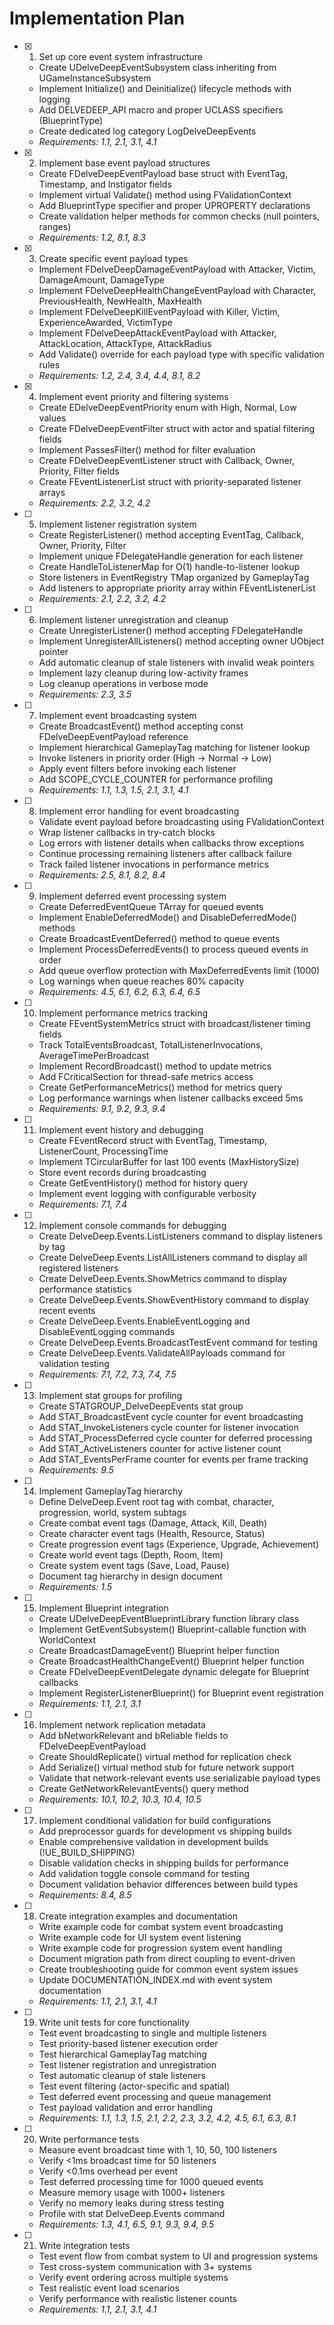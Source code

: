 # Implementation Plan

- [x] 1. Set up core event system infrastructure
  - Create UDelveDeepEventSubsystem class inheriting from UGameInstanceSubsystem
  - Implement Initialize() and Deinitialize() lifecycle methods with logging
  - Add DELVEDEEP_API macro and proper UCLASS specifiers (BlueprintType)
  - Create dedicated log category LogDelveDeepEvents
  - _Requirements: 1.1, 2.1, 3.1, 4.1_

- [x] 2. Implement base event payload structures
  - Create FDelveDeepEventPayload base struct with EventTag, Timestamp, and Instigator fields
  - Implement virtual Validate() method using FValidationContext
  - Add BlueprintType specifier and proper UPROPERTY declarations
  - Create validation helper methods for common checks (null pointers, ranges)
  - _Requirements: 1.2, 8.1, 8.3_

- [x] 3. Create specific event payload types
  - Implement FDelveDeepDamageEventPayload with Attacker, Victim, DamageAmount, DamageType
  - Implement FDelveDeepHealthChangeEventPayload with Character, PreviousHealth, NewHealth, MaxHealth
  - Implement FDelveDeepKillEventPayload with Killer, Victim, ExperienceAwarded, VictimType
  - Implement FDelveDeepAttackEventPayload with Attacker, AttackLocation, AttackType, AttackRadius
  - Add Validate() override for each payload type with specific validation rules
  - _Requirements: 1.2, 2.4, 3.4, 4.4, 8.1, 8.2_

- [x] 4. Implement event priority and filtering systems
  - Create EDelveDeepEventPriority enum with High, Normal, Low values
  - Create FDelveDeepEventFilter struct with actor and spatial filtering fields
  - Implement PassesFilter() method for filter evaluation
  - Create FDelveDeepEventListener struct with Callback, Owner, Priority, Filter fields
  - Create FEventListenerList struct with priority-separated listener arrays
  - _Requirements: 2.2, 3.2, 4.2_

- [ ] 5. Implement listener registration system
  - Create RegisterListener() method accepting EventTag, Callback, Owner, Priority, Filter
  - Implement unique FDelegateHandle generation for each listener
  - Create HandleToListenerMap for O(1) handle-to-listener lookup
  - Store listeners in EventRegistry TMap organized by GameplayTag
  - Add listeners to appropriate priority array within FEventListenerList
  - _Requirements: 2.1, 2.2, 3.2, 4.2_

- [ ] 6. Implement listener unregistration and cleanup
  - Create UnregisterListener() method accepting FDelegateHandle
  - Implement UnregisterAllListeners() method accepting owner UObject pointer
  - Add automatic cleanup of stale listeners with invalid weak pointers
  - Implement lazy cleanup during low-activity frames
  - Log cleanup operations in verbose mode
  - _Requirements: 2.3, 3.5_

- [ ] 7. Implement event broadcasting system
  - Create BroadcastEvent() method accepting const FDelveDeepEventPayload reference
  - Implement hierarchical GameplayTag matching for listener lookup
  - Invoke listeners in priority order (High → Normal → Low)
  - Apply event filters before invoking each listener
  - Add SCOPE_CYCLE_COUNTER for performance profiling
  - _Requirements: 1.1, 1.3, 1.5, 2.1, 3.1, 4.1_

- [ ] 8. Implement error handling for event broadcasting
  - Validate event payload before broadcasting using FValidationContext
  - Wrap listener callbacks in try-catch blocks
  - Log errors with listener details when callbacks throw exceptions
  - Continue processing remaining listeners after callback failure
  - Track failed listener invocations in performance metrics
  - _Requirements: 2.5, 8.1, 8.2, 8.4_

- [ ] 9. Implement deferred event processing system
  - Create DeferredEventQueue TArray for queued events
  - Implement EnableDeferredMode() and DisableDeferredMode() methods
  - Create BroadcastEventDeferred() method to queue events
  - Implement ProcessDeferredEvents() to process queued events in order
  - Add queue overflow protection with MaxDeferredEvents limit (1000)
  - Log warnings when queue reaches 80% capacity
  - _Requirements: 4.5, 6.1, 6.2, 6.3, 6.4, 6.5_

- [ ] 10. Implement performance metrics tracking
  - Create FEventSystemMetrics struct with broadcast/listener timing fields
  - Track TotalEventsBroadcast, TotalListenerInvocations, AverageTimePerBroadcast
  - Implement RecordBroadcast() method to update metrics
  - Add FCriticalSection for thread-safe metrics access
  - Create GetPerformanceMetrics() method for metrics query
  - Log performance warnings when listener callbacks exceed 5ms
  - _Requirements: 9.1, 9.2, 9.3, 9.4_

- [ ] 11. Implement event history and debugging
  - Create FEventRecord struct with EventTag, Timestamp, ListenerCount, ProcessingTime
  - Implement TCircularBuffer for last 100 events (MaxHistorySize)
  - Store event records during broadcasting
  - Create GetEventHistory() method for history query
  - Implement event logging with configurable verbosity
  - _Requirements: 7.1, 7.4_

- [ ] 12. Implement console commands for debugging
  - Create DelveDeep.Events.ListListeners command to display listeners by tag
  - Create DelveDeep.Events.ListAllListeners command to display all registered listeners
  - Create DelveDeep.Events.ShowMetrics command to display performance statistics
  - Create DelveDeep.Events.ShowEventHistory command to display recent events
  - Create DelveDeep.Events.EnableEventLogging and DisableEventLogging commands
  - Create DelveDeep.Events.BroadcastTestEvent command for testing
  - Create DelveDeep.Events.ValidateAllPayloads command for validation testing
  - _Requirements: 7.1, 7.2, 7.3, 7.4, 7.5_

- [ ] 13. Implement stat groups for profiling
  - Create STATGROUP_DelveDeepEvents stat group
  - Add STAT_BroadcastEvent cycle counter for event broadcasting
  - Add STAT_InvokeListeners cycle counter for listener invocation
  - Add STAT_ProcessDeferred cycle counter for deferred processing
  - Add STAT_ActiveListeners counter for active listener count
  - Add STAT_EventsPerFrame counter for events per frame tracking
  - _Requirements: 9.5_

- [ ] 14. Implement GameplayTag hierarchy
  - Define DelveDeep.Event root tag with combat, character, progression, world, system subtags
  - Create combat event tags (Damage, Attack, Kill, Death)
  - Create character event tags (Health, Resource, Status)
  - Create progression event tags (Experience, Upgrade, Achievement)
  - Create world event tags (Depth, Room, Item)
  - Create system event tags (Save, Load, Pause)
  - Document tag hierarchy in design document
  - _Requirements: 1.5_

- [ ] 15. Implement Blueprint integration
  - Create UDelveDeepEventBlueprintLibrary function library class
  - Implement GetEventSubsystem() Blueprint-callable function with WorldContext
  - Create BroadcastDamageEvent() Blueprint helper function
  - Create BroadcastHealthChangeEvent() Blueprint helper function
  - Create FDelveDeepEventDelegate dynamic delegate for Blueprint callbacks
  - Implement RegisterListenerBlueprint() for Blueprint event registration
  - _Requirements: 1.1, 2.1, 3.1_

- [ ] 16. Implement network replication metadata
  - Add bNetworkRelevant and bReliable fields to FDelveDeepEventPayload
  - Create ShouldReplicate() virtual method for replication check
  - Add Serialize() virtual method stub for future network support
  - Validate that network-relevant events use serializable payload types
  - Create GetNetworkRelevantEvents() query method
  - _Requirements: 10.1, 10.2, 10.3, 10.4, 10.5_

- [ ] 17. Implement conditional validation for build configurations
  - Add preprocessor guards for development vs shipping builds
  - Enable comprehensive validation in development builds (!UE_BUILD_SHIPPING)
  - Disable validation checks in shipping builds for performance
  - Add validation toggle console command for testing
  - Document validation behavior differences between build types
  - _Requirements: 8.4, 8.5_

- [ ] 18. Create integration examples and documentation
  - Write example code for combat system event broadcasting
  - Write example code for UI system event listening
  - Write example code for progression system event handling
  - Document migration path from direct coupling to event-driven
  - Create troubleshooting guide for common event system issues
  - Update DOCUMENTATION_INDEX.md with event system documentation
  - _Requirements: 1.1, 2.1, 3.1, 4.1_

- [ ] 19. Write unit tests for core functionality
  - Test event broadcasting to single and multiple listeners
  - Test priority-based listener execution order
  - Test hierarchical GameplayTag matching
  - Test listener registration and unregistration
  - Test automatic cleanup of stale listeners
  - Test event filtering (actor-specific and spatial)
  - Test deferred event processing and queue management
  - Test payload validation and error handling
  - _Requirements: 1.1, 1.3, 1.5, 2.1, 2.2, 2.3, 3.2, 4.2, 4.5, 6.1, 6.3, 8.1_

- [ ] 20. Write performance tests
  - Measure event broadcast time with 1, 10, 50, 100 listeners
  - Verify <1ms broadcast time for 50 listeners
  - Verify <0.1ms overhead per event
  - Test deferred processing time for 1000 queued events
  - Measure memory usage with 1000+ listeners
  - Verify no memory leaks during stress testing
  - Profile with stat DelveDeep.Events command
  - _Requirements: 1.3, 4.1, 6.5, 9.1, 9.3, 9.4, 9.5_

- [ ] 21. Write integration tests
  - Test event flow from combat system to UI and progression systems
  - Test cross-system communication with 3+ systems
  - Verify event ordering across multiple systems
  - Test realistic event load scenarios
  - Verify performance with realistic listener counts
  - _Requirements: 1.1, 2.1, 3.1, 4.1_
